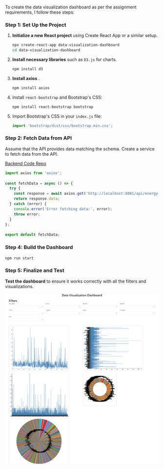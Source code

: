 
To create the data visualization dashboard as per the assignment requirements, I follow these steps:

### Step 1: Set Up the Project
1. **Initialize a new React project** using Create React App or a similar setup.
    ```bash
    npx create-react-app data-visualization-dashboard
    cd data-visualization-dashboard
    ```
2. **Install necessary libraries** such as `D3.js` for charts.
    ```bash
    npm install d3 
    ```
2. **Install axios** .
    ```bash
    npm install axios
    ```

3. Install `react-bootstrap` and Bootstrap's CSS:
   ```bash
   npm install react-bootstrap bootstrap
   ```

4. Import Bootstrap's CSS in your `index.js` file:
   ```javascript
   import 'bootstrap/dist/css/bootstrap.min.css';
   ```

### Step 2: Fetch Data from API
Assume that the API provides data matching the schema. Create a service to fetch data from the API.

[Backend Code Repo](https://github.com/dsdebnath4663/VisualizationBackend)

```javascript
import axios from 'axios';

const fetchData = async () => {
  try {
    const response = await axios.get('http://localhost:8081/api/energy-reports/all');
    return response.data;
  } catch (error) {
    console.error('Error fetching data:', error);
    throw error;
  }
};

export default fetchData;
```

### Step 4: Build the Dashboard
```javascript
npm run start
```
### Step 5: Finalize and Test
 **Test the dashboard** to ensure it works correctly with all the filters and visualizations.

<img src="https://github.com/dsdebnath4663/data-visualization-dashboard/blob/master/resources/screencapture-localhost-3000-2024-06-06-20_50_33.png"/>
